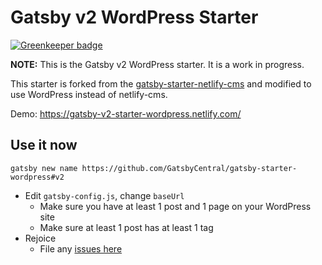 # Gatsby v2 WordPress Starter

[![Greenkeeper badge](https://badges.greenkeeper.io/yoanmarchal/gatsby-starter-wp.svg)](https://greenkeeper.io/)

**NOTE:** This is the Gatsby v2 WordPress starter. It is a work in progress.

This starter is forked from the
[gatsby-starter-netlify-cms](https://github.com/netlify-templates/gatsby-starter-netlify-cms)
and modified to use WordPress instead of netlify-cms.

Demo: https://gatsby-v2-starter-wordpress.netlify.com/

## Use it now

    gatsby new name https://github.com/GatsbyCentral/gatsby-starter-wordpress#v2

* Edit `gatsby-config.js`, change `baseUrl`
  - Make sure you have at least 1 post and 1 page on your WordPress site
  - Make sure at least 1 post has at least 1 tag
* Rejoice
  - File any [issues here](https://github.com/GatsbyCentral/gatsby-starter-wordpress/issues)
